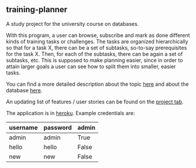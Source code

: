## training-planner

A study project for the university course on databases.

With this program, a user can browse, subscribe and mark as done different kinds of training tasks or challenges. The tasks are organized hierarchically so that for a task X, there can be a set of subtasks, so-to-say prerequisites for the task X. Then, for each of the subtasks, there can be again a set of subtasks, etc. This is supposed to make planning easier, since in order to attain larger goals a user can see how to split them into smaller, easier tasks.

You can find a more detailed description about the topic [here](./documentation/description.md) and about the database [here](./documentation/aboutdatabase.md).

An updating list of features / user stories can be found on the [project tab](https://github.com/perander/training-planner/projects/1).

The application is in [heroku](https://tsoha-training-planner.herokuapp.com/tasks). Example credentials are:

username | password | admin |
--- |--- |--- |
admin | admin | True
hello | hello | False
new | new | False